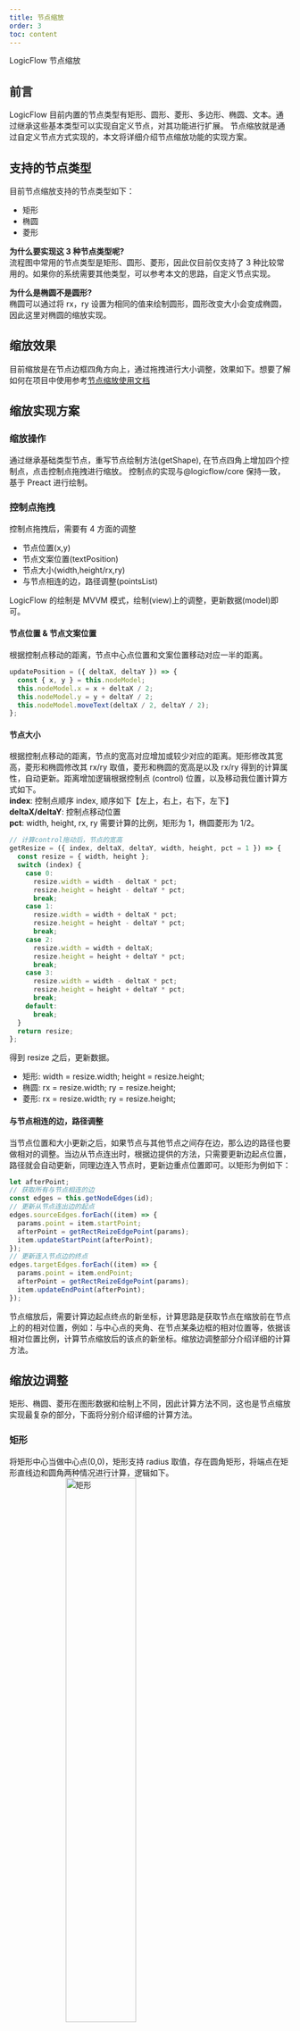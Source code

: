 ```yaml
---
title: 节点缩放
order: 3
toc: content
---
```


LogicFlow 节点缩放

## 前言

LogicFlow 目前内置的节点类型有矩形、圆形、菱形、多边形、椭圆、文本。通过继承这些基本类型可以实现自定义节点，对其功能进行扩展。
节点缩放就是通过自定义节点方式实现的，本文将详细介绍节点缩放功能的实现方案。

## 支持的节点类型

目前节点缩放支持的节点类型如下：

- 矩形
- 椭圆
- 菱形

**为什么要实现这 3 种节点类型呢?**  
流程图中常用的节点类型是矩形、圆形、菱形，因此仅目前仅支持了 3 种比较常用的。如果你的系统需要其他类型，可以参考本文的思路，自定义节点实现。

**为什么是椭圆不是圆形?**  
椭圆可以通过将 rx，ry 设置为相同的值来绘制圆形，圆形改变大小会变成椭圆，因此这里对椭圆的缩放实现。

## 缩放效果

目前缩放是在节点边框四角方向上，通过拖拽进行大小调整，效果如下。想要了解如何在项目中使用参考[节点缩放使用文档](/tutorial/extension-node-resize)

<example href="/examples/#/extension/node-resize" :height="450" ></example>

## 缩放实现方案

### 缩放操作

通过继承基础类型节点，重写节点绘制方法(getShape), 在节点四角上增加四个控制点，点击控制点拖拽进行缩放。
控制点的实现与@logicflow/core 保持一致，基于 Preact 进行绘制。

### 控制点拖拽

控制点拖拽后，需要有 4 方面的调整

- 节点位置(x,y)
- 节点文案位置(textPosition)
- 节点大小(width,height/rx,ry)
- 与节点相连的边，路径调整(pointsList)

LogicFlow 的绘制是 MVVM 模式，绘制(view)上的调整，更新数据(model)即可。

#### 节点位置 & 节点文案位置

根据控制点移动的距离，节点中心点位置和文案位置移动对应一半的距离。

```js
updatePosition = ({ deltaX, deltaY }) => {
  const { x, y } = this.nodeModel;
  this.nodeModel.x = x + deltaX / 2;
  this.nodeModel.y = y + deltaY / 2;
  this.nodeModel.moveText(deltaX / 2, deltaY / 2);
};
```

#### 节点大小

根据控制点移动的距离，节点的宽高对应增加或较少对应的距离。矩形修改其宽高，菱形和椭圆修改其 rx/ry 取值，菱形和椭圆的宽高是以及 rx/ry 得到的计算属性，自动更新。距离增加逻辑根据控制点 (control) 位置，以及移动我位置计算方式如下。  
**index**: 控制点顺序 index, 顺序如下【左上，右上，右下，左下】  
**deltaX/deltaY**: 控制点移动位置  
**pct**: width, height, rx, ry 需要计算的比例，矩形为 1，椭圆菱形为 1/2。

```js
// 计算control拖动后，节点的宽高
getResize = ({ index, deltaX, deltaY, width, height, pct = 1 }) => {
  const resize = { width, height };
  switch (index) {
    case 0:
      resize.width = width - deltaX * pct;
      resize.height = height - deltaY * pct;
      break;
    case 1:
      resize.width = width + deltaX * pct;
      resize.height = height - deltaY * pct;
      break;
    case 2:
      resize.width = width + deltaX;
      resize.height = height + deltaY * pct;
      break;
    case 3:
      resize.width = width - deltaX * pct;
      resize.height = height + deltaY * pct;
      break;
    default:
      break;
  }
  return resize;
};
```

得到 resize 之后，更新数据。

- 矩形: width = resize.width; height = resize.height;
- 椭圆: rx = resize.width; ry = resize.height;
- 菱形: rx = resize.width; ry = resize.height;

#### 与节点相连的边，路径调整

当节点位置和大小更新之后，如果节点与其他节点之间存在边，那么边的路径也要做相对的调整。当边从节点连出时，根据边提供的方法，只需要更新边起点位置，路径就会自动更新，同理边连入节点时，更新边重点位置即可。以矩形为例如下：

```js
let afterPoint;
// 获取所有与节点相连的边
const edges = this.getNodeEdges(id);
// 更新从节点连出边的起点
edges.sourceEdges.forEach((item) => {
  params.point = item.startPoint;
  afterPoint = getRectReizeEdgePoint(params);
  item.updateStartPoint(afterPoint);
});
// 更新连入节点边的终点
edges.targetEdges.forEach((item) => {
  params.point = item.endPoint;
  afterPoint = getRectReizeEdgePoint(params);
  item.updateEndPoint(afterPoint);
});
```

节点缩放后，需要计算边起点终点的新坐标，计算思路是获取节点在缩放前在节点上的的相对位置，例如：与中心点的夹角、在节点某条边框的相对位置等，依据该相对位置比例，计算节点缩放后的该点的新坐标。缩放边调整部分介绍详细的计算方法。

## 缩放边调整

矩形、椭圆、菱形在图形数据和绘制上不同，因此计算方法不同，这也是节点缩放实现最复杂的部分，下面将分别介绍详细的计算方法。

### 矩形

将矩形中心当做中心点(0,0)，矩形支持 radius 取值，存在圆角矩形，将端点在矩形直线边和圆角两种情况进行计算，逻辑如下。  
<img src="https://dpubstatic.udache.com/static/dpubimg/Vxibx5_JaH/rect1111.jpeg" alt="矩形" style="width: 50%; margin-left: 20%"/>
<img src="https://dpubstatic.udache.com/static/dpubimg/-2IFZJ7u8S/rectResize.jpeg" alt="矩形resize" style="width: 70%; margin-left: 15%"/>

### 椭圆

将椭圆中心当做中心点(0,0)，计算缩放前边的端点与 X 轴的夹角 θ，缩放后保持夹角 θ 不变计算新坐标。
<img src="https://dpubstatic.udache.com/static/dpubimg/KGcedaNUOz/ellipseResize.jpeg" alt="椭圆resize" style="width: 70%; margin-left: 15%"/>

### 菱形

将菱形中心当做中心点(0,0), 如下图所示，首先计算点 P 到点 E 的距离 L，然后计算出 L 占 NE 距离的比例 pct，缩放后保持 pct 不变计算新坐标。当点 P 坐标大于 0 时以点 E 作为参考点进行比例计算，当点 P 坐标小于 0 时，以点 W 作为参考点进行比例计算。
<img src="https://dpubstatic.udache.com/static/dpubimg/rYtOA0CC7V/diamondResize.jpeg" alt="菱形resize" style="width: 70%; margin-left: 15%"/>

## 个性化配置

### 缩放范围

节点设置缩放的范围，当拖动控制点调整大小达到最大或最小值时，节点大小不会再改变，支持的配置以及默认取值如下。

```js
   // 缩放范围
  sizeRange: {
    rect: {
      minWidth: 30,
      minHeight: 30,
      maxWidth: 300,
      maxHeight: 300,
    },
    ellipse: {
      minRx: 15,
      minRy: 15,
      maxRx: 150,
      maxRy: 150,
    },
    diamond: {
      minRx: 15,
      minRy: 15,
      maxRx: 150,
      maxRy: 150,
    },
  },
```

### 拖动 step

当拖动 step=n 时候，节点坐标会更新 step/2= n/2。step 默认取值为 2，当设置了网格 grid 之后，默认取值为 2 \* grid。

- 默认取值为 2，是为了保证缩放后节点坐标为证书
- 设置了 grid 之后，为了能够保证能够依然高效实用对齐线功能，因此 step 默认设置为 2 \* grid，由此也会带来一些问题，当 grid 取值为 10 以上的值时，操作上会感觉节点缩放不太流畅。这个时候也可以手动修改 step 值，这个时候需要宿主系统功能上做下权衡取舍。

### 样式

增加节点调整后，为了使整体样式个更加舒适，在插件内部设置了节点的主题样式，宿主可以对其进行覆盖设置。

```js
// 设置默认样式，主要将outlineColor设置为透明，不再展示core包中默认的节点外框
lf.setTheme({
  rect: {
    strokeWidth: 2,
    outlineColor: "transparent",
  },
  ellipse: {
    strokeWidth: 2,
    outlineColor: "transparent",
  },
  diamond: {
    strokeWidth: 2,
    outlineColor: "transparent",
  },
});
```

为了能让宿主自由调整一些样式，支持节点缩放边框以及控制点样式调整，支持的样式以及默认值如下。

```js
// 边框和contol拖动点样式的设置
  style: {
    outline: {
      stroke: '#000000',
      strokeWidth: 1,
      strokeDasharray: '3,3',
    },
    controlPoint: {
      width: 7,
      height: 7,
      fill: '#FFFFFF',
      stroke: '#000000',
    },
  },
```

## 事件

节点缩放后，定义了 `node:resize` 事件，并抛出节点缩放前和缩放后的基础信息、大小、位置信息，方便宿主可以进行其他操作。

## 自定义节点使用

为了能够使自定义节点使用缩放功能，内部将 `RectResize`, `EllipseResize` , `DiamondResize` 导出，通过继承 `RectResize.model` , `RectResize.view` 等实现缩放。

## 最后

以上介绍了节点缩放功能的实现方案，如果对此插件实现有想法的同学，欢迎在用户群交流~。
